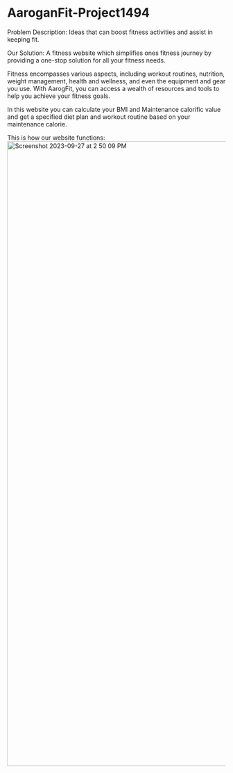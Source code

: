 # AaroganFit-Project1494
Problem Description: Ideas that can boost fitness activities and assist in keeping fit.

Our Solution: 
A fitness website which simplifies ones fitness journey by providing a one-stop solution for all your fitness needs. 

Fitness encompasses various aspects, including workout routines, nutrition, weight management, health and wellness, and even the equipment and gear you use. With AarogFit, you can access a wealth of resources and tools to help you achieve your fitness goals.

In this website you can calculate your BMI and Maintenance calorific value and get a specified diet plan and workout routine based on your maintenance calorie.

This is how our website functions:
<img width="1438" alt="Screenshot 2023-09-27 at 2 50 09 PM" src="https://github.com/SahilNIT/AarogFIT-Project1494/assets/142675909/279d90e3-e8d1-48d1-9fb6-6ff150b9f090">
